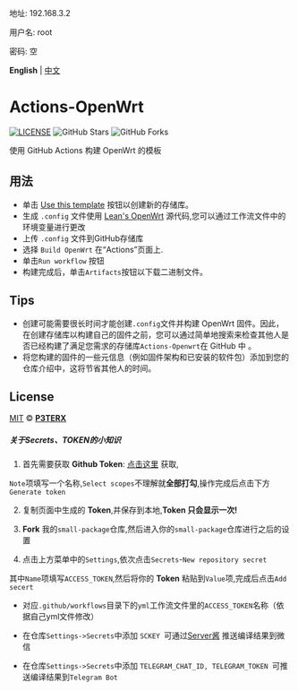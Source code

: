 地址: 192.168.3.2

用户名: root

密码: 空

**English** | [中文](https://p3terx.com/archives/build-openwrt-with-github-actions.html)

# Actions-OpenWrt

[![LICENSE](https://img.shields.io/github/license/mashape/apistatus.svg?style=flat-square&label=LICENSE)](https://github.com/P3TERX/Actions-OpenWrt/blob/master/LICENSE)
![GitHub Stars](https://img.shields.io/github/stars/P3TERX/Actions-OpenWrt.svg?style=flat-square&label=Stars&logo=github)
![GitHub Forks](https://img.shields.io/github/forks/P3TERX/Actions-OpenWrt.svg?style=flat-square&label=Forks&logo=github)
 

使用 GitHub Actions 构建 OpenWrt 的模板

## 用法

- 单击 [Use this template](https://github.com/P3TERX/Actions-OpenWrt/generate) 按钮以创建新的存储库。 
- 生成 `.config` 文件使用 [Lean's OpenWrt](https://github.com/coolsnowwolf/lede) 源代码,您可以通过工作流文件中的环境变量进行更改
- 上传 `.config` 文件到GitHub存储库
- 选择 `Build OpenWrt` 在“Actions”页面上.
- 单击`Run workflow` 按钮
- 构建完成后，单击`Artifacts`按钮以下载二进制文件。

## Tips

- 创建可能需要很长时间才能创建`.config`文件并构建 OpenWrt 固件。因此，在创建存储库以构建自己的固件之前，您可以通过简单地搜索来检查其他人是否已经构建了满足您需求的存储库`Actions-Openwrt`在 GitHub 中 。 
- 将您构建的固件的一些元信息（例如固件架构和已安装的软件包）添加到您的仓库介绍中，这将节省其他人的时间。

## License

[MIT](https://github.com/P3TERX/Actions-OpenWrt/blob/main/LICENSE) © [**P3TERX**](https://p3terx.com)

##### 关于Secrets、TOKEN的小知识


1. 首先需要获取 **Github Token**: [点击这里](https://github.com/settings/tokens/new) 获取,

 `Note`项填写一个名称,`Select scopes`不理解就**全部打勾**,操作完成后点击下方`Generate token`

2. 复制页面中生成的 **Token**,并保存到本地,**Token 只会显示一次!**

3. **Fork** 我的`small-package`仓库,然后进入你的`small-package`仓库进行之后的设置

4. 点击上方菜单中的`Settings`,依次点击`Secrets`-`New repository secret`

其中`Name`项填写`ACCESS_TOKEN`,然后将你的 **Token** 粘贴到`Value`项,完成后点击`Add secert`

* 对应`.github/workflows`目录下的`yml`工作流文件里的`ACCESS_TOKEN`名称（依据自己yml文件修改）

* 在仓库`Settings->Secrets`中添加 `SCKEY `可通过[Server酱](http://sc.ftqq.com) 推送编译结果到微信

* 在仓库`Settings->Secrets`中添加 `TELEGRAM_CHAT_ID, TELEGRAM_TOKEN `可推送编译结果到`Telegram Bot`
